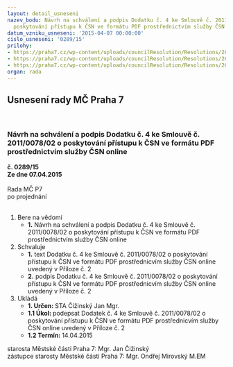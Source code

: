 ```yaml
---
layout: detail_usneseni
nazev_bodu: Návrh na schválení a podpis Dodatku č. 4 ke Smlouvě č. 2011/0078/02 o
  poskytování přístupu k ČSN ve formátu PDF prostřednictvím služby ČSN online
datum_vzniku_usneseni: '2015-04-07 00:00:00'
cislo_usneseni: '0289/15'
prilohy:
- https://praha7.cz/wp-content/uploads/councilResolution/Resolutions/26559/18-15-p%c5%99%c3%adloha_%c4%8d.1-_%c4%8dsn.doc
- https://praha7.cz/wp-content/uploads/councilResolution/Resolutions/26559/18-15-p%c5%99%c3%adloha_%c4%8d.2-dodatek_%c4%8d.4__%c4%8dsn.pdf
- https://praha7.cz/wp-content/uploads/councilResolution/Resolutions/26559/18-15-p%c5%99%c3%adloha_%c4%8d.3-smlouva_%c4%8dsn.pdf
organ: rada
---
```

<div id="ucUsn_pList" class="usn">
	<span><h2>Usnesení rady MČ Praha 7 </h2>
<br></span><div class="standBody">
<span><h3>Návrh na schválení a podpis Dodatku č. 4 ke Smlouvě č. 2011/0078/02 o poskytování přístupu k ČSN ve formátu PDF prostřednictvím služby ČSN online</h3></span><div class="center">
		<strong>č. 0289/15</strong><br>
	</div>
<div class="center">
		<strong>Ze dne 07.04.2015</strong><br><br>
	</div>Rada MČ P7<br> po projednání<br><br><ol>
<li>Bere na vědomí<ul><li>
<strong>1.</strong> Návrh na schválení a podpis Dodatku č. 4 ke Smlouvě č. 2011/0078/02 o poskytování přístupu k ČSN ve formátu PDF prostřednictvím služby ČSN online</li></ul>
</li>
<li>Schvaluje<ul>
<li>
<strong>1.</strong> text Dodatku č. 4 ke Smlouvě č. 2011/0078/02 o poskytování přístupu k ČSN  ve formátu PDF prostřednicvím služby ČSN online uvedený v Příloze č. 2</li>
<li>
<strong>2.</strong> podpis Dodatku č. 4 ke Smlouvě č. 2011/0078/02 o poskytování přístupu k ČSN  ve formátu PDF prostřednicvím služby ČSN online uvedený v Příloze č. 2 </li>
</ul>
</li>
<li>Ukládá<ul>
<li>
<strong>1. Určen: </strong>STA Čižinský Jan Mgr.</li>
<li>
<strong>1.1 Úkol: </strong>podepsat Dodatek č. 4 ke Smlouvě č. 2011/0078/02 o poskytování přístupu k ČSN  ve formátu PDF prostřednicvím služby ČSN online uvedený v Příloze č. 2</li>
<li>
<strong>1.2 Termín: </strong>14.04.2015</li>
</ul>
</li>
</ol>starosta Městské části Praha 7: Mgr. Jan Čižinský<br>zástupce starosty Městské části Praha 7: Mgr. Ondřej Mirovský M.EM 
</div>
</div>